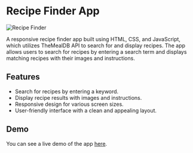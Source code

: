 # Recipe Finder App

![Recipe Finder](app-screenshot.png)

A responsive recipe finder app built using HTML, CSS, and JavaScript, which utilizes TheMealDB API to search for and display recipes. The app allows users to search for recipes by entering a search term and displays matching recipes with their images and instructions.

## Features

- Search for recipes by entering a keyword.
- Display recipe results with images and instructions.
- Responsive design for various screen sizes.
- User-friendly interface with a clean and appealing layout.

## Demo

You can see a live demo of the app [here](#).


